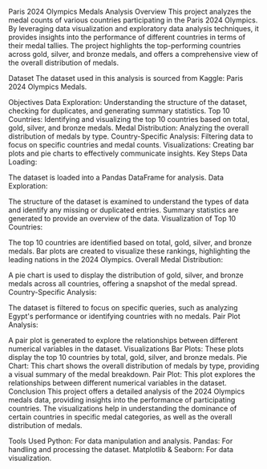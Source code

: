 Paris 2024 Olympics Medals Analysis
Overview
This project analyzes the medal counts of various countries participating in the Paris 2024 Olympics. By leveraging data visualization and exploratory data analysis techniques, it provides insights into the performance of different countries in terms of their medal tallies. The project highlights the top-performing countries across gold, silver, and bronze medals, and offers a comprehensive view of the overall distribution of medals.

Dataset
The dataset used in this analysis is sourced from Kaggle: Paris 2024 Olympics Medals.

Objectives
Data Exploration: Understanding the structure of the dataset, checking for duplicates, and generating summary statistics.
Top 10 Countries: Identifying and visualizing the top 10 countries based on total, gold, silver, and bronze medals.
Medal Distribution: Analyzing the overall distribution of medals by type.
Country-Specific Analysis: Filtering data to focus on specific countries and medal counts.
Visualizations: Creating bar plots and pie charts to effectively communicate insights.
Key Steps
Data Loading:

The dataset is loaded into a Pandas DataFrame for analysis.
Data Exploration:

The structure of the dataset is examined to understand the types of data and identify any missing or duplicated entries.
Summary statistics are generated to provide an overview of the data.
Visualization of Top 10 Countries:

The top 10 countries are identified based on total, gold, silver, and bronze medals.
Bar plots are created to visualize these rankings, highlighting the leading nations in the 2024 Olympics.
Overall Medal Distribution:

A pie chart is used to display the distribution of gold, silver, and bronze medals across all countries, offering a snapshot of the medal spread.
Country-Specific Analysis:

The dataset is filtered to focus on specific queries, such as analyzing Egypt's performance or identifying countries with no medals.
Pair Plot Analysis:

A pair plot is generated to explore the relationships between different numerical variables in the dataset.
Visualizations
Bar Plots: These plots display the top 10 countries by total, gold, silver, and bronze medals.
Pie Chart: This chart shows the overall distribution of medals by type, providing a visual summary of the medal breakdown.
Pair Plot: This plot explores the relationships between different numerical variables in the dataset.
Conclusion
This project offers a detailed analysis of the 2024 Olympics medals data, providing insights into the performance of participating countries. The visualizations help in understanding the dominance of certain countries in specific medal categories, as well as the overall distribution of medals.

Tools Used
Python: For data manipulation and analysis.
Pandas: For handling and processing the dataset.
Matplotlib & Seaborn: For data visualization.
